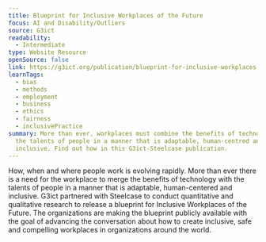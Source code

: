 ```yaml
---
title: Blueprint for Inclusive Workplaces of the Future
focus: AI and Disability/Outliers
source: G3ict
readability:
  - Intermediate
type: Website Resource
openSource: false
link: https://g3ict.org/publication/blueprint-for-inclusive-workplaces-of-the-future
learnTags:
  - bias
  - methods
  - employment
  - business
  - ethics
  - fairness
  - inclusivePractice
summary: More than ever, workplaces must combine the benefits of technology with
  the talents of people in a manner that is adaptable, human-centred and
  inclusive. Find out how in this G3ict-Steelcase publication.
---
```

How, when and where people work is evolving rapidly. More than ever there is a need for the workplace to merge the benefits of technology with the talents of people in a manner that is adaptable, human-centered and inclusive. G3ict partnered with Steelcase to conduct quantitative and qualitative research to release a blueprint for Inclusive Workplaces of the Future. The organizations are making the blueprint publicly available with the goal of advancing the conversation about how to create inclusive, safe and compelling workplaces in organizations around the world.